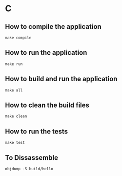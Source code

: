 # C

## How to compile the application

`make compile`

## How to run the application

`make run`

## How to build and run the application

`make all`

## How to clean the build files

`make clean`

##  How to run the tests

`make test`

## To Dissassemble

`objdump -S build/hello`
